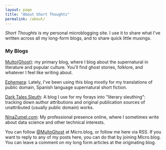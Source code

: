 ```yaml
---
layout: page
title: "About Short Thoughts"
permalink: /about/
---
```


*Short Thoughts* is my personal microblogging site. I use it to share what I've written across all my long-form blogs, and to share quick little musings.

### My Blogs

[Multo(Ghost)](https://multoghost.wordpress.com): my primary blog, where I blog about the supernatural in literature and popular culture. You'll find ghost stories, folklore, and whatever I feel like writing about.

[Ephemera](https://exiw.wordpress.com): Lately, I've been using this blog mostly for my translations of public domain, Spanish language supernatural short fiction.

[Dark Tales Sleuth](https://darktalessleuth.wordpress.com): A blog I use for my forays into "literary sleuthing": tracking down author attributions and original publication sources of unattributed (usually public domain) works.

[NinaZumel.com](https://ninazumel.com): My professional presence online, where I sometimes write about data science and other technical interests. 

You can follow [@MultoGhost](https://micro.blog/MultoGhost) at Micro.blog, or follow me here via RSS. If you want to reply to any of my posts here, you can do that by joining Micro.blog. You can leave a comment on my long form articles at the originating blog.
